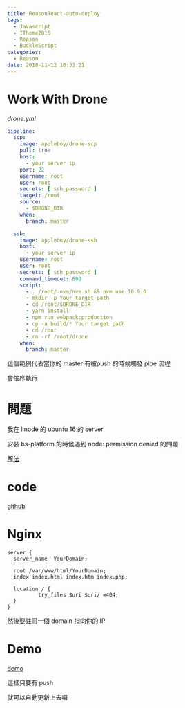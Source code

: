 ```yaml
---
title: ReasonReact-auto-deploy
tags:
  - Javascript
  - IThome2018
  - Reason
  - BuckleScript
categories:
  - Reason
date: 2018-11-12 16:33:21
---
```


# Work With Drone

*drone.yml*
```yml
pipeline:
  scp:
    image: appleboy/drone-scp
    pull: true
    host: 
      - your server ip
    port: 22
    username: root
    user: root
    secrets: [ ssh_password ]
    target: /root
    source:
      - $DRONE_DIR
    when:
      branch: master

  ssh:
    image: appleboy/drone-ssh
    host: 
      - your server ip
    username: root
    user: root
    secrets: [ ssh_password ]
    command_timeout: 600
    script:
      - . /root/.nvm/nvm.sh && nvm use 10.9.0
      - mkdir -p Your target path
      - cd /root/$DRONE_DIR
      - yarn install
      - npm run webpack:production
      - cp -a build/* Your target path
      - cd /root
      - rm -rf /root/drone
    when:
      branch: master
```

這個範例代表當你的 master 有被push 的時候觸發 pipe 流程

會依序執行

# 問題

我在 linode 的 ubuntu 16 的 server

安裝 bs-platform 的時候遇到 node: permission denied 的問題

[解法](https://github.com/creationix/nvm/issues/1407)

# code

[github](https://github.com/horsekitlin/reason-react-demo)

# Nginx

```
server {
  server_name  YourDomain;

  root /var/www/html/YourDomain;
  index index.html index.htm index.php;

  location / {
          try_files $uri $uri/ =404;
  }
}
```

然後要註冊一個 domain 指向你的 IP

# Demo

[demo](http://reason-demo.tomas.website/)

這樣只要有 push

就可以自動更新上去囉